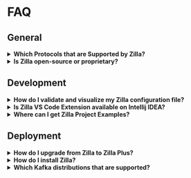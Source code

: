 # FAQ

## General

<details>
    <summary><strong>Which Protocols that are Supported by Zilla?</strong></summary>

Currently Zilla supports the following protocols:

- [HTTP](/concepts/protocol/http.md)
- [gRPC](/concepts/protocol/grpc.md)
- [Kafka](/concepts/protocol/kafka.md)
- [MQTT](/concepts/protocol/mqtt.md)
- [Server Sent Events (SSE)](/concepts/protocol/sse.md)

Other than that, Zilla also supports the following bindings: [Filesystem binding](/reference/config/bindings/filesystem/README.md), [Websocket binding](/reference/config/bindings/ws/README.md), [AsyncAPI binding](/concepts/api-spec-integration/asyncapi.md), and [OpenAPI binding](/concepts/api-spec-integration/openapi.md).

</details>

<details>
    <summary><strong>Is Zilla open-source or proprietary?</strong></summary>
    <p>Zilla is under the Aklivity Community License. This open-source license gives the freedom to deploy, modify, and run Zilla as needed, as long as it is not turned into a standalone commercialized “Zilla-as-a-service” offering. A commercial version of Zilla (“Zilla Plus”) is available, which includes additional enterprise integrations and support.</p>
</details>

## Development

<details>
    <summary><strong>How do I validate and visualize my Zilla configuration file?</strong></summary>

Currently we provide Zilla Visual Studio Code Exension for helping Zilla configuration development and visuzliation directly within Visual Studio Code. Read [this article](/getting-started/vscode/README.md) for more information.

</details>

<details>
    <summary><strong>Is Zilla VS Code Extension available on Intellij IDEA?</strong></summary>
    <p>Currently Zilla VS Code Extension is only available as a Visual Studio Code Extension.</p>
</details>

<details>
    <summary><strong>Where can I get Zilla Project Examples?</strong></summary>

Read [Real-World Use Cases](/getting-started/use-cases.md) for project examples separated by its use cases or read [How-To Guides](/tutorials/how-to-guides.md) for a guided articles.

</details>

## Deployment

<details>
    <summary><strong>How do I upgrade from Zilla to Zilla Plus?</strong></summary>

Refer to [this article](/deployment/zilla-to-zilla-plus-upgrade/README.md) for upgrading from Zilla to Zilla plus.
</details>

<details>
    <summary><strong>How do I install Zilla?</strong></summary>

There are three options to install Zilla:

- [Using Homebrew on MacOS](/deployment/install-zilla/homebrew.md)
- [Using Docker](/deployment/install-zilla/docker.md)
- [Deploy on Kubernetes via Helm](/deployment/install-zilla/helm.md)

Please note that using Zilla on MacOS and Docker are intended for development purposes only. It is advisable to deploy Zilla in production using Kubernetes.

</details>

<details>
    <summary><strong>Which Kafka distributions that are supported?</strong></summary>

Zilla supports the following Kafka distributions:

- Apache Kafka
- Aiven Kafka
- Amazon MSK
- Confluent Cloud
- Redpanda

</details>

